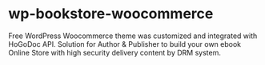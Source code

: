 # wp-bookstore-woocommerce
Free WordPress Woocommerce theme was customized and integrated with HoGoDoc API. Solution for Author &amp; Publisher to build your own ebook Online Store with high security delivery content by DRM system.
